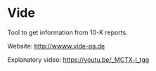 # Vide
Tool to get information from 10-K reports.

Website: http://wwww.vide-qa.de

Explanatory video: https://youtu.be/_MCTX-l_tgg
